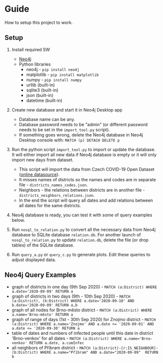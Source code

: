 # Guide

How to setup this project to work.

## Setup

1. Install required SW
	* [Neo4j](https://neo4j.com/download-v2/)
	* Python libraries
		* neo4j - `pip install neo4j`
		* matplotlib - `pip install matplotlib`
		* numpy - `pip install numpy`
		* urllib (built-in)
		* sqlite3 (built-in)
		* json (built-in)
		* datetime (built-in)

2. Create new database and start it in Neo4j Desktop app
	* Database name can be any.
	* Database password needs to be "admin" (or different password needs to be set in the `import_tool.py` script).
	* If something goes wrong, delete the Neo4j database in Neo4j Desktop console with: `MATCH (p) DETACH DELETE p` 

3. Run the python script `import_tool.py` to import or update the database. It will either import all new data if Neo4j database is empty or it will only import new days from dataset.
	* This script will import the data from Czech COVID-19 Open Dataset ([online datasource](https://onemocneni-aktualne.mzcr.cz/api/v2/covid-19)).
	* It misses names of districts so the names and codes are in separate file - `districts_names_codes.json`.
	* Neighbors - the relations between districts are in another file - `districts_neighbors_relations.json`.
	* In the end the script will query all dates and add relations between all dates for the same districts.

4. Neo4j database is ready, you can test it with some of query examples below.

5. Run `nosql_to_relation.py` to convert all the necessary data from Neo4j database to SQLite database `relation.db`. For another launch of `nosql_to_relation.py` to update `relation.db`, delete the file (or drop tables) of the SQLite database.

6. Run `query_a.py` or `query_c.py` to generate plots. Edit these queries to adjust displayed data.

## Neo4j Query Examples

* graph of districts in one day (9th Sep 2020) - `MATCH (a:District) WHERE a.date='2020-09-09' RETURN a`
* graph of districts in two days (9th - 10th Sep 2020) - `MATCH (a:District), (b:District) WHERE a.date='2020-09-10' AND b.date='2020-09-09' RETURN a,b`
* graph of all nodes for Brno-město district - `MATCH (a:District) WHERE a.name='Brno-město' RETURN a`
* graph of range of days (1st - 30th Sep 2020) for Znojmo district - `MATCH (a:District) WHERE a.name='Znojmo' AND a.date >= '2020-09-01' AND a.date <= '2020-09-30' RETURN a`
* table of dates and numbers of infected people until this date in district 'Brno-venkov' for all dates - `MATCH (a:District) WHERE a.name='Brno-venkov' RETURN a.date, a.cumInfec`
* all neighbors of Příbram district - `MATCH (a:District)-[r:IS_NEIGHBOUR]-(b:District) WHERE a.name="Příbram" AND a.date="2020-09-09"  RETURN b`
